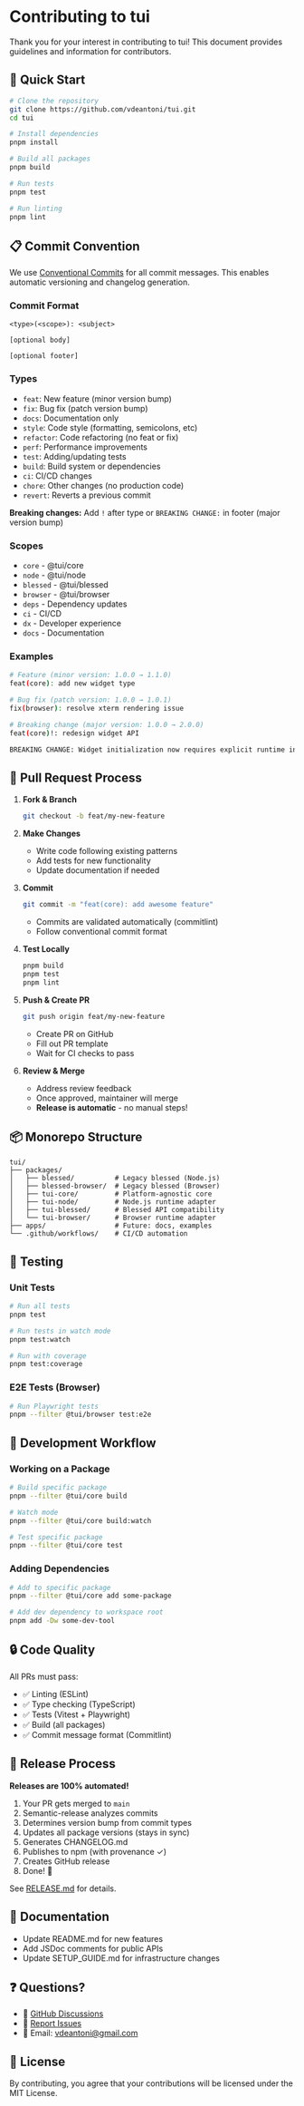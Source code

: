# Contributing to tui

Thank you for your interest in contributing to tui! This document provides guidelines and information for contributors.

## 🚀 Quick Start

```bash
# Clone the repository
git clone https://github.com/vdeantoni/tui.git
cd tui

# Install dependencies
pnpm install

# Build all packages
pnpm build

# Run tests
pnpm test

# Run linting
pnpm lint
```

## 📋 Commit Convention

We use [Conventional Commits](https://www.conventionalcommits.org/) for all commit messages. This enables automatic versioning and changelog generation.

### Commit Format

```
<type>(<scope>): <subject>

[optional body]

[optional footer]
```

### Types

- `feat`: New feature (minor version bump)
- `fix`: Bug fix (patch version bump)
- `docs`: Documentation only
- `style`: Code style (formatting, semicolons, etc)
- `refactor`: Code refactoring (no feat or fix)
- `perf`: Performance improvements
- `test`: Adding/updating tests
- `build`: Build system or dependencies
- `ci`: CI/CD changes
- `chore`: Other changes (no production code)
- `revert`: Reverts a previous commit

**Breaking changes:** Add `!` after type or `BREAKING CHANGE:` in footer (major version bump)

### Scopes

- `core` - @tui/core
- `node` - @tui/node
- `blessed` - @tui/blessed
- `browser` - @tui/browser
- `deps` - Dependency updates
- `ci` - CI/CD
- `dx` - Developer experience
- `docs` - Documentation

### Examples

```bash
# Feature (minor version: 1.0.0 → 1.1.0)
feat(core): add new widget type

# Bug fix (patch version: 1.0.0 → 1.0.1)
fix(browser): resolve xterm rendering issue

# Breaking change (major version: 1.0.0 → 2.0.0)
feat(core)!: redesign widget API

BREAKING CHANGE: Widget initialization now requires explicit runtime injection
```

## 🔄 Pull Request Process

1. **Fork & Branch**
   ```bash
   git checkout -b feat/my-new-feature
   ```

2. **Make Changes**
   - Write code following existing patterns
   - Add tests for new functionality
   - Update documentation if needed

3. **Commit**
   ```bash
   git commit -m "feat(core): add awesome feature"
   ```
   - Commits are validated automatically (commitlint)
   - Follow conventional commit format

4. **Test Locally**
   ```bash
   pnpm build
   pnpm test
   pnpm lint
   ```

5. **Push & Create PR**
   ```bash
   git push origin feat/my-new-feature
   ```
   - Create PR on GitHub
   - Fill out PR template
   - Wait for CI checks to pass

6. **Review & Merge**
   - Address review feedback
   - Once approved, maintainer will merge
   - **Release is automatic** - no manual steps!

## 📦 Monorepo Structure

```
tui/
├── packages/
│   ├── blessed/          # Legacy blessed (Node.js)
│   ├── blessed-browser/  # Legacy blessed (Browser)
│   ├── tui-core/         # Platform-agnostic core
│   ├── tui-node/         # Node.js runtime adapter
│   ├── tui-blessed/      # Blessed API compatibility
│   └── tui-browser/      # Browser runtime adapter
├── apps/                 # Future: docs, examples
└── .github/workflows/    # CI/CD automation
```

## 🧪 Testing

### Unit Tests
```bash
# Run all tests
pnpm test

# Run tests in watch mode
pnpm test:watch

# Run with coverage
pnpm test:coverage
```

### E2E Tests (Browser)
```bash
# Run Playwright tests
pnpm --filter @tui/browser test:e2e
```

## 🎯 Development Workflow

### Working on a Package

```bash
# Build specific package
pnpm --filter @tui/core build

# Watch mode
pnpm --filter @tui/core build:watch

# Test specific package
pnpm --filter @tui/core test
```

### Adding Dependencies

```bash
# Add to specific package
pnpm --filter @tui/core add some-package

# Add dev dependency to workspace root
pnpm add -Dw some-dev-tool
```

## 🔒 Code Quality

All PRs must pass:
- ✅ Linting (ESLint)
- ✅ Type checking (TypeScript)
- ✅ Tests (Vitest + Playwright)
- ✅ Build (all packages)
- ✅ Commit message format (Commitlint)

## 🚢 Release Process

**Releases are 100% automated!**

1. Your PR gets merged to `main`
2. Semantic-release analyzes commits
3. Determines version bump from commit types
4. Updates all package versions (stays in sync)
5. Generates CHANGELOG.md
6. Publishes to npm (with provenance ✓)
7. Creates GitHub release
8. Done! 🎉

See [RELEASE.md](./RELEASE.md) for details.

## 📝 Documentation

- Update README.md for new features
- Add JSDoc comments for public APIs
- Update SETUP_GUIDE.md for infrastructure changes

## ❓ Questions?

- 💬 [GitHub Discussions](https://github.com/vdeantoni/tui/discussions)
- 🐛 [Report Issues](https://github.com/vdeantoni/tui/issues)
- 📧 Email: vdeantoni@gmail.com

## 📜 License

By contributing, you agree that your contributions will be licensed under the MIT License.
